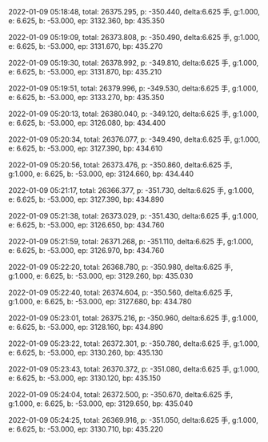 2022-01-09 05:18:48, total: 26375.295, p: -350.440, delta:6.625 手, g:1.000, e: 6.625, b: -53.000, ep: 3132.360, bp: 435.350

2022-01-09 05:19:09, total: 26373.808, p: -350.490, delta:6.625 手, g:1.000, e: 6.625, b: -53.000, ep: 3131.670, bp: 435.270

2022-01-09 05:19:30, total: 26378.992, p: -349.810, delta:6.625 手, g:1.000, e: 6.625, b: -53.000, ep: 3131.870, bp: 435.210

2022-01-09 05:19:51, total: 26379.996, p: -349.530, delta:6.625 手, g:1.000, e: 6.625, b: -53.000, ep: 3133.270, bp: 435.350

2022-01-09 05:20:13, total: 26380.040, p: -349.120, delta:6.625 手, g:1.000, e: 6.625, b: -53.000, ep: 3126.080, bp: 434.400

2022-01-09 05:20:34, total: 26376.077, p: -349.490, delta:6.625 手, g:1.000, e: 6.625, b: -53.000, ep: 3127.390, bp: 434.610

2022-01-09 05:20:56, total: 26373.476, p: -350.860, delta:6.625 手, g:1.000, e: 6.625, b: -53.000, ep: 3124.660, bp: 434.440

2022-01-09 05:21:17, total: 26366.377, p: -351.730, delta:6.625 手, g:1.000, e: 6.625, b: -53.000, ep: 3127.390, bp: 434.890

2022-01-09 05:21:38, total: 26373.029, p: -351.430, delta:6.625 手, g:1.000, e: 6.625, b: -53.000, ep: 3126.650, bp: 434.760

2022-01-09 05:21:59, total: 26371.268, p: -351.110, delta:6.625 手, g:1.000, e: 6.625, b: -53.000, ep: 3126.970, bp: 434.760

2022-01-09 05:22:20, total: 26368.780, p: -350.980, delta:6.625 手, g:1.000, e: 6.625, b: -53.000, ep: 3129.260, bp: 435.030

2022-01-09 05:22:40, total: 26374.604, p: -350.560, delta:6.625 手, g:1.000, e: 6.625, b: -53.000, ep: 3127.680, bp: 434.780

2022-01-09 05:23:01, total: 26375.216, p: -350.960, delta:6.625 手, g:1.000, e: 6.625, b: -53.000, ep: 3128.160, bp: 434.890

2022-01-09 05:23:22, total: 26372.301, p: -350.780, delta:6.625 手, g:1.000, e: 6.625, b: -53.000, ep: 3130.260, bp: 435.130

2022-01-09 05:23:43, total: 26370.372, p: -351.080, delta:6.625 手, g:1.000, e: 6.625, b: -53.000, ep: 3130.120, bp: 435.150

2022-01-09 05:24:04, total: 26372.500, p: -350.670, delta:6.625 手, g:1.000, e: 6.625, b: -53.000, ep: 3129.650, bp: 435.040

2022-01-09 05:24:25, total: 26369.916, p: -351.050, delta:6.625 手, g:1.000, e: 6.625, b: -53.000, ep: 3130.710, bp: 435.220